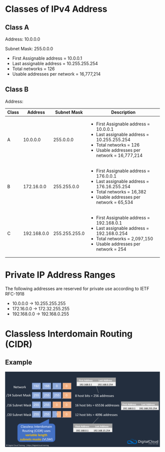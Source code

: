 # Classes of IPv4 Address

## Class A

Address: 10.0.0.0

Subnet Mask: 255.0.0.0

- First Assignable address = 10.0.0.1
- Last assignable address = 10.255.255.254
- Total networks = 126
- Usable addresses per network = 16,777,214

## Class B

Address:

| Class | Address     | Subnet Mask   | Description                                                                                                                                                                            |
| ----- | ----------- | ------------- | -------------------------------------------------------------------------------------------------------------------------------------------------------------------------------------- |
| A     | 10.0.0.0    | 255.0.0.0     | <ul><li>First Assignable address = 10.0.0.1</li><li>Last assignable address = 10.255.255.254</li><li>Total networks = 126</li><li>Usable addresses per network = 16,777,214</li></ul>  |
| B     | 172.16.0.0  | 255.255.0.0   | <ul><li>First Assignable address = 176.0.0.1</li><li>Last assignable address = 176.16.255.254</li><li>Total networks = 16,382</li><li>Usable addresses per network = 65,534</li></ul>  |
| C     | 192.168.0.0 | 255.255.255.0 | <ul><li>First Assignable address = 192.168.0.1</li><li>Last assignable address = 192.168.0.254</li><li>Total networks = 2,097,150</li><li>Usable addresses per network = 254</li></ul> |

# Private IP Address Ranges

The following addresses are reserved for private use according to IETF RFC-1918

- 10.0.0.0 -> 10.255.255.255
- 172.16.0.0 -> 172.32.255.255
- 192.168.0.0 -> 192.168.0.255

# Classless Interdomain Routing (CIDR)

## Example

![cidr example](./CIDR-examples.png)
